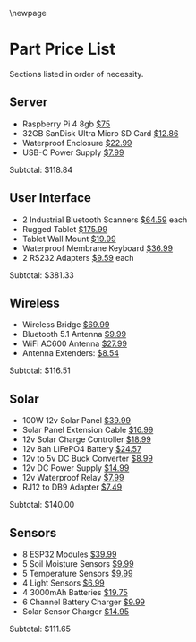 \newpage
# Part Price List
Sections listed in order of necessity.

## Server
- Raspberry Pi 4 8gb [$75](https://www.pishop.us/product/raspberry-pi-4-model-b-8gb/)
- 32GB SanDisk Ultra Micro SD Card [$12.86](https://www.amazon.com/dp/B08J4HJ98L)
- Waterproof Enclosure [$22.99](https://www.amazon.com/dp/B0BZR4VPRF)
- USB-C Power Supply [$7.99](https://www.amazon.com/dp/B07W8XHMJZ)

Subtotal: $118.84

## User Interface
- 2 Industrial Bluetooth Scanners [$64.59](https://www.amazon.com/dp/B0C6JPWVNV) each
- Rugged Tablet [$175.99](https://www.amazon.com/dp/B0CQ1KW4C6)
- Tablet Wall Mount [$19.99](https://www.amazon.com/dp/B0CSD2X9H9)
- Waterproof Membrane Keyboard [$36.99](https://www.amazon.com/dp/B092VLN1ZW)
- 2 RS232 Adapters [$9.59](https://www.amazon.com/dp/B0769DVQM1)  each

Subtotal: $381.33

## Wireless
- Wireless Bridge [$69.99](https://www.amazon.com/dp/B0B6B5XL9F)
- Bluetooth 5.1 Antenna [$9.99](https://www.amazon.com/dp/B09KG7QQ5V)
- WiFi AC600 Antenna [$27.99](https://www.amazon.com/dp/B08NPX2X4Z)
- Antenna Extenders: [$8.54](https://www.amazon.com/dp/B0BRNN8FP3)

Subtotal: $116.51

## Solar
- 100W 12v Solar Panel [$39.99](https://www.amazon.com/dp/B08SWJK87H)
- Solar Panel Extension Cable [$16.99](https://www.amazon.com/dp/B0CDZVMBP8)
- 12v Solar Charge Controller [$18.99](https://www.amazon.com/dp/B07NPDWZJ7)
- 12v 8ah LiFePO4 Battery [$24.57](https://www.amazon.com/dp/B0CMTKSYGT)
- 12v to 5v DC Buck Converter [$8.99](https://www.amazon.com/dp/B07Y2V1F8V)
- 12v DC Power Supply [$14.99](https://www.amazon.com/dp/B0BCWX2FDC)
- 12v Waterproof Relay [$7.99](https://www.amazon.com/dp/B0D87QZV2J)
- RJ12 to DB9 Adapter [$7.49](https://www.amazon.com/dp/B07KVG9Z2K)

Subtotal: $140.00

## Sensors
- 8 ESP32 Modules [$39.99](https://www.amazon.com/dp/B08MFCC4SR)
- 5 Soil Moisture Sensors [$9.99](https://www.amazon.com/dp/B07SYBSHGX)
- 5 Temperature Sensors [$9.99](https://www.amazon.com/dp/B0CGT4LJYK)
- 4 Light Sensors [$6.99](https://www.amazon.com/dp/B0BXKJPV67)
- 4 3000mAh Batteries [$19.75](https://www.amazon.com/dp/B0D5R1MTZ1)
- 6 Channel Battery Charger [$9.99](https://www.amazon.com/dp/B074M77J5M)
- Solar Sensor Charger [$14.95](https://www.adafruit.com/product/4755)

Subtotal: $111.65
